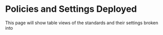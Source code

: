 # Policies and Settings Deployed

This page will show table views of the standards and their settings broken into&#x20;
